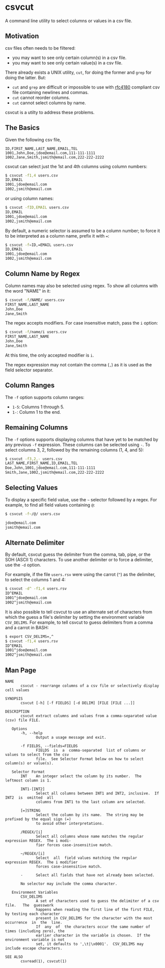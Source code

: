 # csvcut
A command line utility to select columns or values in a csv file.


## Motivation

csv files often needs to be filtered:

- you may want to see only certain column(s) in a csv file.
- you may want to see only certain value(s) in a csv file.

There already exists a UNIX utility, `cut`, for doing the former and `grep` for
doing the latter. But:

- `cut` and `grep` are difficult or impossible to use with [rfc4180] compliant
  csv file containing newlines and commas.
- `cut` cannot reorder columns.
- `cut` cannot select columns by name.

csvcut is a utilty to address these problems.


## The Basics

Given the following csv file,
```csv
ID,FIRST_NAME,LAST_NAME,EMAIL,TEL
1001,John,Doe,jdoe@email.com,111-111-1111
1002,Jane,Smith,jsmith@email.com,222-222-2222
```

csvcut can select just the 1st and 4th columns using column numbers:
```sh
$ csvcut -f1,4 users.csv
ID,EMAIL
1001,jdoe@email.com
1002,jsmith@email.com
```

or using column names:
```sh
$ csvcut -fID,EMAIL users.csv
ID,EMAIL
1001,jdoe@email.com
1002,jsmith@email.com
```

By default, a numeric selector is assumed to be a column number; to force it to
be interpreted as a column name, prefix it with `=`:
```sh
$ csvcut -f=ID,=EMAIL users.csv
ID,EMAIL
1001,jdoe@email.com
1002,jsmith@email.com
```


## Column Name by Regex

Column names may also be selected using regex. To show all columns with the word "NAME" in it:
```sh
$ csvcut -f/NAME/ users.csv
FIRST_NAME,LAST_NAME
John,Doe
Jane,Smith
```

The regex accepts modifiers. For case insensitive match, pass the `i` option:
```sh
$ csvcut -f/name/i users.csv
FIRST_NAME,LAST_NAME
John,Doe
Jane,Smith
```

At this time, the only accepted modifier is `i`.

The regex expression may not contain the comma (`,`) as it is used as the field
selector separator.


## Column Ranges

The `-f` option supports column ranges:
* `1-5`: Columns 1 through 5.
* `1-`: Column 1 to the end.


## Remaining Columns

The `-f` options supports displaying columns that have yet to be matched by any
previous `-f` expression.  These columns can be selected using `-`.  To select
columns 3, 2, followed by the remaining columns (1, 4, and 5):
```sh
$ csvcut -f3,2,- users.csv
LAST_NAME,FIRST_NAME,ID,EMAIL,TEL
Doe,John,1001,jdoe@email.com,111-111-1111
Smith,Jane,1002,jsmith@email.com,222-222-2222
```


## Selecting Values

To display a specific field value, use the `~` selector followed by a regex.
For example, to find all field values containing `@`:
```sh
$ csvcut -f~/@/ users.csv

jdoe@email.com
jsmith@email.com
```


## Alternate Delimiter

By default, csvcut guess the delimiter from the comma, tab, pipe, or the SOH
(ASCII 1) characters.  To use another delimiter or to force a delimiter, use
the `-d` option.

For example, if the file `users.rsv` were using the carrot (`^`) as the
delimiter, to select the columns 1 and 4:
```sh
$ csvcut -d^ -f1,4 users.rsv
ID^EMAIL
1001^jdoe@email.com
1002^jsmith@email.com
```

It is also possible to tell csvcut to use an alternate set of characters from
which the guess a file's delimiter by setting the environment variable
`CSV_DELIMS`.  For example, to tell csvcut to guess delimiters from a comma and
a carrot in BASH:

```sh
$ export CSV_DELIMS=,^
$ csvcut -f1,4 users.rsv
ID^EMAIL
1001^jdoe@email.com
1002^jsmith@email.com
```


## Man Page
```
NAME
       csvcut - rearrange columns of a csv file or selectively display cell values

SYNOPSIS
       csvcut [-h] [-f FIELDS] [-d DELIM] [FILE [FILE ...]]

DESCRIPTION
       csvcut extract columns and values from a comma-separated value (csv) file FILE.

   Options
       -h, --help
              Output a usage message and exit.

       -f FIELDS, --fields=FIELDS
              FIELDS  is  a  comma-separated  list of columns or values to select from the csv
              file.  See Selector Format below on how to select column(s) or value(s).

   Selector Format
       INT    An integer select the column by its number.  The leftmost column is 1.

       INT1-[INT2]
              Select all columns between INT1 and INT2, inclusive.  If  INT2  is  omitted  all
              columns from INT1 to the last column are selected.

       [=]STRING
              Select the column by its name.  The string may be prefixed by the equal sign (=)
              to avoid other interpretations.

       /REGEX/[i]
              Select all columns whose name matches the regular expression REGEX.  The i modi-
              fier forces case-insensitive match.

       ~/REGEX/[i]
              Select  all  field values matching the regular expression REGEX.  The i modifier
              forces case-insensitive match.

       -      Select all fields that have not already been selected.

       No selector may include the comma character.

   Environment Variables
       CSV_DELIMS
              A set of characters used to guess the delimiter of a csv  file.   The  guesswork
              happens when reading the first line of the first FILE, by testing each character
              present in CSV_DELIMS for the character with the most occurrence  in  the  line.
              If  any  of  the characters occur the same number of times (including zero), the
              earlier character in the variable is chosen.  If the environment variable is not
              set, it defaults to ',\t|\x0001'.  CSV_DELIMS may include escape characters.

SEE ALSO
       csvread(1), csvcut(1)
```


[rfc4180]: https://tools.ietf.org/html/rfc4180

